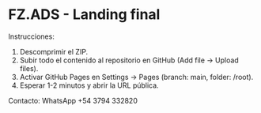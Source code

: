 # FZ.ADS - Landing final

Instrucciones:
1. Descomprimir el ZIP.
2. Subir todo el contenido al repositorio en GitHub (Add file → Upload files).
3. Activar GitHub Pages en Settings → Pages (branch: main, folder: /root).
4. Esperar 1-2 minutos y abrir la URL pública.

Contacto: WhatsApp +54 3794 332820

